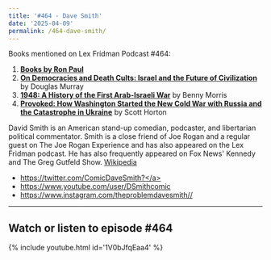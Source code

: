 ```yaml
---
title: '#464 - Dave Smith'
date: '2025-04-09'
permalink: /464-dave-smith/
---
```


Books mentioned on Lex Fridman Podcast #464:

1. <b><a href="https://amzn.to/3GNgCJC" target="_blank" rel="sponsored noopener noreferrer">Books by Ron Paul</a></b> 
2. <b><a href="https://amzn.to/4d8Jk3n" target="_blank" rel="sponsored noopener noreferrer">On Democracies and Death Cults: Israel and the Future of Civilization</a></b> by Douglas Murray
3. <b><a href="https://amzn.to/4d8ElQf" target="_blank" rel="sponsored noopener noreferrer">1948: A History of the First Arab-Israeli War</a></b> by Benny Morris
4. <b><a href="https://amzn.to/3RRUEr5" target="_blank" rel="sponsored noopener noreferrer">Provoked: How Washington Started the New Cold War with Russia and the Catastrophe in Ukraine</a></b> by Scott Horton

<!--more-->

David Smith is an American stand-up comedian, podcaster, and libertarian political commentator. Smith is a close friend of Joe Rogan and a regular guest on The Joe Rogan Experience and has also appeared on the Lex Fridman podcast. He has also frequently appeared on Fox News' Kennedy and The Greg Gutfeld Show. <a href="https://en.wikipedia.org/wiki/Dave_Smith_(comedian)" target="_blank">Wikipedia</a>

- <a href="https://twitter.com/ComicDaveSmith?" target="_blank">https://twitter.com/ComicDaveSmith?</a>
- <a href="https://www.youtube.com/user/DSmithcomic" target="_blank">https://www.youtube.com/user/DSmithcomic</a>
- <a href="https://www.instagram.com/theproblemdavesmith/" target="_blank">https://www.instagram.com/theproblemdavesmith//</a>

- - - - - -

## Watch or listen to episode #464

{% include youtube.html id='1V0bJfqEaa4' %}